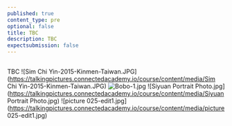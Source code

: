 ```yaml
---
published: true
content_type: pre
optional: false
title: TBC
description: TBC
expectsubmission: false
---
```

## 

TBC
![Sim Chi Yin-2015-Kinmen-Taiwan.JPG](https://talkingpictures.connectedacademy.io/course/content/media/Sim Chi Yin-2015-Kinmen-Taiwan.JPG)
![Bobo-1.jpg](https://talkingpictures.connectedacademy.io/course/content/media/Bobo-1.jpg)
![Siyuan Portrait Photo.jpg](https://talkingpictures.connectedacademy.io/course/content/media/Siyuan Portrait Photo.jpg)
![picture 025-edit1.jpg](https://talkingpictures.connectedacademy.io/course/content/media/picture 025-edit1.jpg)
